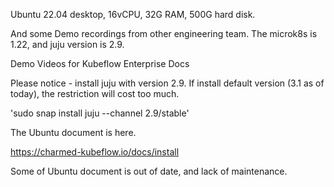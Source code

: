Ubuntu 22.04 desktop, 16vCPU, 32G RAM, 500G hard disk.

And some Demo recordings from other engineering team. The microk8s is 1.22, and juju version is 2.9.

Demo Videos for Kubeflow Enterprise Docs

Please notice - install juju with version 2.9. If install default version (3.1 as of today), the restriction will cost too much.

'sudo snap install juju --channel 2.9/stable'



The Ubuntu document is here.

https://charmed-kubeflow.io/docs/install

Some of Ubuntu document is out of date, and lack of maintenance. 


